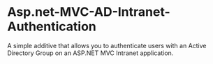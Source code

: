 # Asp.net-MVC-AD-Intranet-Authentication
A simple additive that allows you to authenticate users with an Active Directory Group on an ASP.NET MVC Intranet application.
